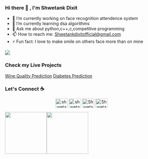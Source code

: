 ### Hi there 👋 , I'm Shwetank Dixit



- 🔭 I’m currently working on face recognition attendence system
- 🌱 I’m currently learning dsa algorithms
- 💬 Ask me about python,c++,c,competitive programming
- 📫 How to reach me: Shwetankdixitofficial@gmail.com 
- ⚡ Fun fact: I love to make smile on others face more than on mine 

![](https://komarev.com/ghpvc/?username=Shwetank2101&color=brightgreen&style=flat-square&label=PROFILE+VIEWS)

### Check my Live Projects 
[Wine Quality Prediction](https://wine-quality-prdiction.herokuapp.com/)
[Diabetes Prediction](https://checkyourdiabetes.herokuapp.com/)


### Let's Connect :coffee:
<p align="center">
<a href="https://www.linkedin.com/in/shwetank-dixit-132426190/" target="blank"><img align="center" src="https://cdn.jsdelivr.net/npm/simple-icons@3.0.1/icons/linkedin.svg" alt="shwetank-dixit-132426190" height="30" width="40" /></a>
<a href="https://www.quora.com/profile/Shwetank-Dixit-4" target="blank"><img align="center" src="https://cdn.jsdelivr.net/npm/simple-icons@3.0.1/icons/quora.svg" alt="shwetank-dixit" height="30" width="40" /></a>
<a href="https://twitter.com/ShwetankDixit1" target="blank"><img align="center" src="https://cdn.jsdelivr.net/npm/simple-icons@3.0.1/icons/twitter.svg" alt="ShwetankDixit1" height="30" width="40" /></a>
<a href="https://www.instagram.com/shwetankdixit_/" target="blank"><img align="center" src="https://cdn.jsdelivr.net/npm/simple-icons@3.0.1/icons/instagram.svg" alt="ShwetankDixit_" height="30" width="40" /></a>

</p>

<img height="137px" src="https://github-readme-stats.vercel.app/api?username=Shwetank2101&hide_title=true&hide_border=true&show_icons=true&include_all_commits=true&count_private=true&line_height=21&text_color=000&icon_color=000&bg_color=0,ea6161,ffc64d,fffc4d,52fa5a&theme=graywhite" /><!-- wi*quL3fcV --><img height="137px" src="https://github-readme-stats.vercel.app/api/top-langs/?username=Shwetank2101&hide=html&hide_title=true&hide_border=true&layout=compact&langs_count=7&exclude_repo=comp426,Redventures-Movie-Quotes&text_color=000&icon_color=fff&bg_color=0,52fa5a,4dfcff,c64dff&theme=graywhite" />
